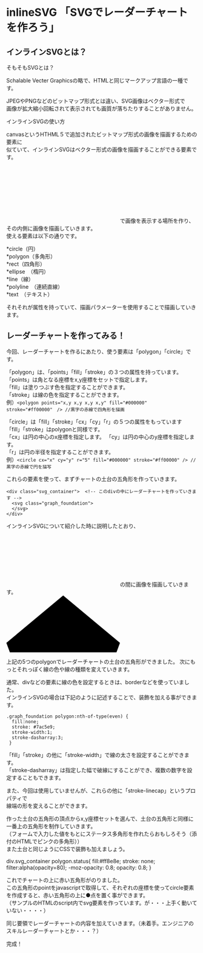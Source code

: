 inlineSVG 「SVGでレーダーチャートを作ろう」
=======
インラインSVGとは？
------------
そもそもSVGとは？

Schalable Vecter Graphicsの略で、HTMLと同じマークアップ言語の一種です。

JPEGやPNGなどのビットマップ形式とは違い、SVG画像はベクター形式で  
画像が拡大縮小回転されて表示されても画質が落ちたりすることがありません。  

インラインSVGの使い方

canvasというHTHML５で追加されたビットマップ形式の画像を描画するための要素に  
似ていて、インラインSVGはベクター形式の画像を描画することができる要素です。  

<svg></svg>で画像を表示する場所を作り、その内側に画像を描画していきます。  
使える要素は以下の通りです。  

*circle（円）  
*polygon（多角形）  
*rect（四角形）  
*ellipse　（楕円）  
*line（線）  
*polyline　（連続直線）  
*text　（テキスト）  

それそれが属性を持っていて、描画パラメーターを使用することで描画していきます。  


レーダーチャートを作ってみる！
------------
今回、レーダーチャートを作るにあたり、使う要素は「polygon」「circle」です。

「polygon」は、「points」「fill」「stroke」の３つの属性を持っています。  
「points」は角となる座標をx,y座標をセットで指定します。  
「fill」は塗りつぶす色を指定することができます。  
「stroke」は線の色を指定することができます。  
例）`<polygon points="x,y x,y x,y x,y" fill="#000000" stroke="#ff00000"　/> //黒字の赤線で四角形を描画  `

「circle」は「fill」「stroke」「cx」「cy」「r」の５つの属性をもっています  
「fill」「stroke」はpolygonと同様です。  
「cx」は円の中心のx座標を指定します。 
「cy」は円の中心のy座標を指定します。  
「r」は円の半径を指定することができます。  
例）`<circle cx="x" cy="y" r="5" fill="#000000" stroke="#ff00000" /> //黒字の赤線で円を描写`

これらの要素を使って、まずチャートの土台の五角形を作っていきます。 

    <div class="svg_container">  <!-- このdivの中にレーダーチャートを作っていきます -->
      <svg class="graph_foundation">
      </svg>
    </div>

インラインSVGについて紹介した時に説明したとおり、<svg></svg>の間に画像を描画していきます。  
    <svg class="graph_foundation">
         <polygon points="150,0 300,125 235,300 65,300 0,125" />
        <polygon points="150,25 266.5,135 220.5,277.5 79.5,277.5 33.3,135" />
        <polygon points="150,55 243,140 206.5,255 93.5,255 56.6,140" />
        <polygon points="150,80 220,150 192,232.5 107.2,232.5 79.9,150" />
        <polygon points="150,110 196,155 178,210 122,210 103.2,155" />
    </svg>

上記の5つのpolygonでレーダーチャートの土台の五角形ができました。
次にもっとそれっぽく線の色や線の種類を変えていきます。

通常、divなどの要素に線の色を設定するときは、borderなどを使っていました。  
インラインSVGの場合は下記のように記述することで、装飾を加える事ができます。  

    .graph_foundation polygon:nth-of-type(even) {
      fill:none;
      stroke: #7ac5e9;
      stroke-width:1;
      stroke-dasharray:3;
     }

「fill」「stroke」の他に「stroke-width」で線の太さを設定することができます。  
「stroke-dasharray」は指定した幅で破線にすることができ、複数の数字を設定することもできます。

また、今回は使用していませんが、これらの他に「stroke-linecap」というプロパティで  
線端の形を変えることができます。  

作った土台の五角形の頂点からx,y座標セットを選んで、土台の五角形と同様に一番上の五角形を制作していきます。  
（フォームで入力した値をもとにステータス多角形を作れたらおもしろそう（添付のHTMLでピンクの多角形））  
また土台と同じようにCSSで装飾も加えましょう。  
<HTML>
    <polygon class="status" points="150,55 300,125 206.5,255 65,300 33.3,135"/>

<CSS>
    div.svg_container polygon.status{
      fill:#ff8e8e;
      stroke: none;
      filter:alpha(opacity=80);
      -moz-opacity: 0.8;
      opacity: 0.8;
     }

これでチャートの上に赤い五角形がのりました。  
この五角形のpointをjavascriptで取得して、それぞれの座標を使ってcircle要素  
を作成すると、赤い五角形の上に●点を置く事ができます。  
（サンプルのHTMLのscript内でsvg要素を作っています。が・・・上手く動いていない・・・・）  

同じ要領でレーダーチャートの内容を加えていきます。（未着手。エンジニアのスキルレーダーチャートとか・・・？）  

完成！
